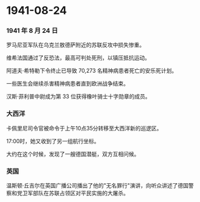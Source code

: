 # 1941-08-24

### 1941 年 8 月 24 日

罗马尼亚军队在乌克兰敖德萨附近的苏联反攻中损失惨重。

维希法国通过了反恐法，最高可判处死刑，以镇压抵抗运动。

阿道夫·希特勒下令终止已导致 70,273 名精神病患者死亡的安乐死计划。

一些医生会继续杀害精神病患者直到欧洲战争结束。

汉斯·菲利普中尉成为第 33 位获得橡叶骑士十字勋章的成员。

### 大西洋

卡佩里尼司令官被命令于上午10点35分转移至大西洋新的巡逻区。

17:00时，她又收到了另一组航行坐标。

大约在这个时候，发现了一艘德国潜艇，双方互相问候。

### 英国

温斯顿·丘吉尔在英国广播公司播出了他的"无名罪行"演讲，向听众讲述了德国警察和党卫军部队在苏联占领区对平民实施的大屠杀。